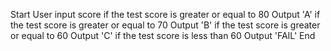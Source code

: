 Start
User input score
if the test score is greater or equal to 80
Output 'A'
if the test score is greater or equal to 70
Output 'B'
if the test score is greater or equal to 60
Output 'C'
if the test score is less than 60
Output 'FAIL'
End
